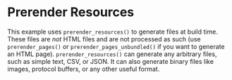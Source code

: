 # Prerender Resources

This example uses `prerender_resources()` to generate files at build time. These
files are *not* HTML files and are not processed as such (use
`prerender_pages()` or `prerender_pages_unbundled()` if you want to generate an
HTML page). `prerender_resources()` can generate any arbitrary files, such as
simple text, CSV, or JSON. It can also generate binary files like images,
protocol buffers, or any other useful format.
